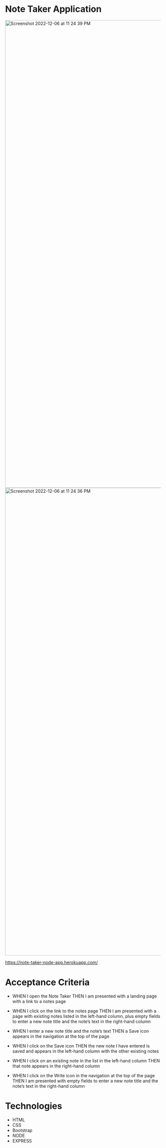 # Note Taker Application 

<img width="1512" alt="Screenshot 2022-12-06 at 11 24 39 PM" src="https://user-images.githubusercontent.com/112591915/206114738-355f67a2-6f16-479b-9a6f-d5cec4ab3d49.png">


<img width="1512" alt="Screenshot 2022-12-06 at 11 24 36 PM" src="https://user-images.githubusercontent.com/112591915/206114754-8a61ad15-3a69-46ef-a02c-33c15bf9fa88.png">


https://note-taker-node-app.herokuapp.com/

# Acceptance Criteria 

* WHEN I open the Note Taker THEN I am presented with a landing page with a link to a notes page

* WHEN I click on the link to the notes page THEN I am presented with a page with existing notes listed in the left-hand column, plus empty fields to enter a new note title and the note’s text in the right-hand column

* WHEN I enter a new note title and the note’s text THEN a Save icon appears in the navigation at the top of the page

* WHEN I click on the Save icon THEN the new note I have entered is saved and appears in the left-hand column with the other existing notes

* WHEN I click on an existing note in the list in the left-hand column THEN that note appears in the right-hand column

* WHEN I click on the Write icon in the navigation at the top of the page THEN I am presented with empty fields to enter a new note title and the note’s text in the right-hand column

# Technologies 

- HTML 
- CSS 
- Bootstrap 
- NODE 
- EXPRESS
